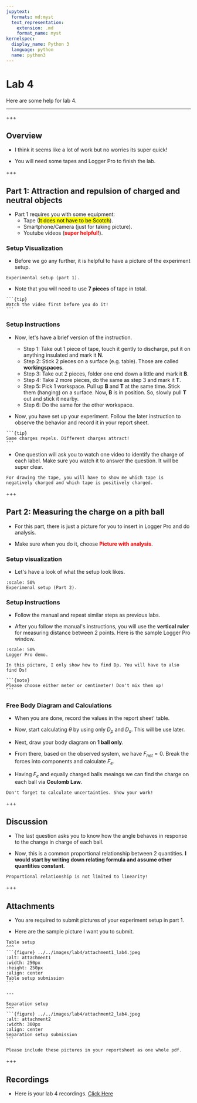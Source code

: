 ```yaml
---
jupytext:
  formats: md:myst
  text_representation:
    extension: .md
    format_name: myst
kernelspec:
  display_name: Python 3
  language: python
  name: python3
---
```

# Lab 4

Here are some help for lab 4.
___

+++

## Overview

- I think it seems like a lot of work but no worries its super quick!

- You will need some tapes and Logger Pro to finish the lab.

+++

## Part 1: Attraction and repulsion of charged and neutral objects

- Part 1 requires you with some equipment:
  - Tape (<mark>It does not have to be Scotch</mark>).
  - Smartphone/Camera (just for taking picture).
  - Youtube videos (<font color='red'><b>super helpful!</b></font>).

### Setup Visualization

- Before we go any further, it is helpful to have a picture of the experiment setup.

```{figure} ../../images/lab4/setup_part1_lab4.jpg
Experimental setup (part 1).
```

- Note that you will need to use **7 pieces** of tape in total.

````{margin}
```{tip}
Watch the video first before you do it! 
```
````

### Setup instructions

- Now, let's have a brief version of the instruction.
  - Step 1: Take out 1 piece of tape, touch it gently to discharge, put it on anything insulated and mark it **N**.
  - Step 2: Stick 2 pieces on a surface (e.g. table). Those are called **workingspaces**.
  - Step 3: Take out 2 pieces, folder one end down a little and mark it **B**.
  - Step 4: Take 2 more pieces, do the same as step 3 and mark it **T**.
  - Step 5: Pick 1 workspace. Pull up **B** and **T** at the same time. Stick them (hanging) on a surface. Now, **B** is in position. So, slowly pull **T** out and stick it nearby.
  - Step 6: Do the same for the other workspace.

- Now, you have set up your experiment. Follow the later instruction to observe the behavior and record it in your report sheet.

````{margin}
```{tip}
Same charges repels. Different charges attract!
```
````

- One question will ask you to watch one video to identify the charge of each label. Make sure you watch it to answer the question. It will be super clear.

```{note}
For drawing the tape, you will have to show me which tape is negatively charged and which tape is positively charged.
```

+++

## Part 2: Measuring the charge on a pith ball

- For this part, there is just a picture for you to insert in Logger Pro and do analysis.

- Make sure when you do it, choose <font color='red'><b>Picture with analysis</b></font>.

### Setup visualization

- Let's have a look of what the setup look likes.

```{figure} ../../images/lab4/setup_part2_lab4.jpg
:scale: 50%
Experimenal setup (Part 2).
```

### Setup instructions

- Follow the manual and repeat similar steps as previous labs.

- After you follow the manual's instructions, you will use the **vertical ruler** for measuring distance between 2 points. Here is the sample Logger Pro window.

```{figure} ../../images/lab4/part2_lab4.jpg
:scale: 50%
Logger Pro demo.
```

```{caution}
In this picture, I only show how to find Dp. You will have to also find Ds!
```

````{margin}
```{note}
Please choose either meter or centimeter! Don't mix them up!
```
````

### Free Body Diagram and Calculations

- When you are done, record the values in the report sheet' table. 

- Now, start calculating $\theta$ by using only $D_{p}$ and $D_{s}$. This will be use later.

- Next, draw your body diagram on **1 ball only**.

- From there, based on the observed system, we have $F_{net} = 0$. Break the forces into components and calculate $F_{e}$.

- Having $F_{e}$ and equally charged balls meaings we can find the charge on each ball via **Coulomb Law**.

```{warning}
Don't forget to calculate uncertainties. Show your work!
```

+++

## Discussion

- The last question asks you to know how the angle behaves in response to the change in charge of each ball.

- Now, this is a common proportional relationship between 2 quantities. **I would start by writing down relating formula and assume other quantities constant**.

```{caution}
Proportional relationship is not limited to linearity!
```

+++

## Attachments

- You are required to submit pictures of your experiment setup in part 1.

- Here are the sample picture I want you to submit.

````{panels}
Table setup
^^^
```{figure} ../../images/lab4/attachment1_lab4.jpeg
:alt: attachment1
:width: 250px
:height: 250px
:align: center
Table setup submission
```

---

Separation setup
^^^
```{figure} ../../images/lab4/attachment2_lab4.jpeg
:alt: attachment2
:width: 300px
:align: center
Separation setup submission
```
````

```{warning}
Please include these pictures in your reportsheet as one whole pdf.
```

+++

## Recordings

- Here is your lab 4 recordings. [Click Here](https://ubc.zoom.us/rec/share/imBPYLsRFMqzKORW86dMMb1EX2MRLjZnikOnZLMNRhRxVE1_hr02hA_4NJHxtYA.MsYgPbTFjNEQzFrI)
